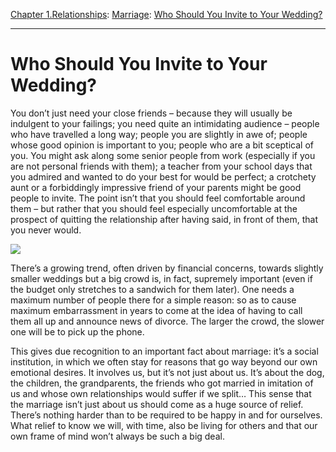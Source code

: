 [Chapter 1.Relationships](https://www.theschooloflife.com/thebookoflife/category/relationships/): [Marriage](https://www.theschooloflife.com/thebookoflife/category/relationships/marriage/): [Who Should You Invite to Your Wedding?](https://www.theschooloflife.com/thebookoflife/who-should-you-invite-to-your-wedding/)

* * *

# Who Should You Invite to Your Wedding?

You don’t just need your close friends – because they will usually be indulgent to your failings; you need quite an intimidating audience – people who have travelled a long way; people you are slightly in awe of; people whose good opinion is important to you; people who are a bit sceptical of you. You might ask along some senior people from work (especially if you are not personal friends with them); a teacher from your school days that you admired and wanted to do your best for would be perfect; a crotchety aunt or a forbiddingly impressive friend of your parents might be good people to invite. The point isn’t that you should feel comfortable around them – but rather that you should feel especially uncomfortable at the prospect of quitting the relationship after having said, in front of them, that you never would.

![](https://www.theschooloflife.com/thebookoflife/wp-content/uploads/2017/08/Edmund_Blair_Leighton_-_signing_the_register.jpg)

There’s a growing trend, often driven by financial concerns, towards slightly smaller weddings but a big crowd is, in fact, supremely important (even if the budget only stretches to a sandwich for them later). One needs a maximum number of people there for a simple reason: so as to cause maximum embarrassment in years to come at the idea of having to call them all up and announce news of divorce. The larger the crowd, the slower one will be to pick up the phone.

This gives due recognition to an important fact about marriage: it’s a social institution, in which we often stay for reasons that go way beyond our own emotional desires. It involves us, but it’s not just about us. It’s about the dog, the children, the grandparents, the friends who got married in imitation of us and whose own relationships would suffer if we split… This sense that the marriage isn’t just about us should come as a huge source of relief. There’s nothing harder than to be required to be happy in and for ourselves. What relief to know we will, with time, also be living for others and that our own frame of mind won’t always be such a big deal.
